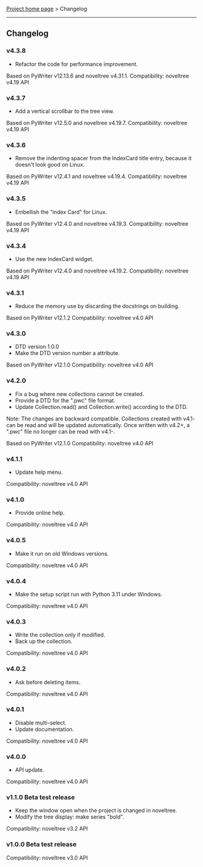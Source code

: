 [Project home page](index) > Changelog

------------------------------------------------------------------------

## Changelog

### v4.3.8

- Refactor the code for performance improvement.

Based on PyWriter v12.13.6 and noveltree v4.31.1. 
Compatibility: noveltree v4.19 API

### v4.3.7

- Add a vertical scrollbar to the tree view.

Based on PyWriter v12.5.0 and noveltree v4.19.7. 
Compatibility: noveltree v4.19 API

### v4.3.6

- Remove the indenting spacer from the IndexCard title entry, because it doesn't look good on Linux.

Based on PyWriter v12.4.1 and noveltree v4.19.4. 
Compatibility: noveltree v4.19 API

### v4.3.5

- Embellish the "index Card" for Linux.

Based on PyWriter v12.4.0 and noveltree v4.19.3. 
Compatibility: noveltree v4.19 API

### v4.3.4

- Use the new IndexCard widget.

Based on PyWriter v12.4.0 and noveltree v4.19.2. 
Compatibility: noveltree v4.19 API

### v4.3.1

- Reduce the memory use by discarding the docstrings on building.

Based on PyWriter v12.1.2
Compatibility: noveltree v4.0 API

### v4.3.0

- DTD version 1.0.0
- Make the DTD version number a <collection> attribute.

Based on PyWriter v12.1.0
Compatibility: noveltree v4.0 API

### v4.2.0

- Fix a bug where new collections cannot be created.
- Provide a DTD for the ".pwc" file format.
- Update Collection.read() and Collection.write() according to the DTD.

Note: The changes are backward compatible. Collections created with v4.1- 
can be read and will be updated automatically.
Once written with v4.2+, a ".pwc" file no longer can be read with v4.1-.

Based on PyWriter v12.1.0
Compatibility: noveltree v4.0 API

### v4.1.1

- Update help menu.

Compatibility: noveltree v4.0 API

### v4.1.0

- Provide online help.

Compatibility: noveltree v4.0 API

### v4.0.5

- Make it run on old Windows versions.

Compatibility: noveltree v4.0 API

### v4.0.4

- Make the setup script run with Python 3.11 under Windows.

Compatibility: noveltree v4.0 API

### v4.0.3

- Write the collection only if modified.
- Back up the collection.

Compatibility: noveltree v4.0 API

### v4.0.2

- Ask before deleting items.

Compatibility: noveltree v4.0 API

### v4.0.1

- Disable multi-select. 
- Update documentation.

Compatibility: noveltree v4.0 API

### v4.0.0

- API update. 

Compatibility: noveltree v4.0 API

### v1.1.0 Beta test release

- Keep the window open when the project is changed in noveltree.
- Modify the tree display: make series "bold".

Compatibility: noveltree v3.2 API

### v1.0.0 Beta test release

Compatibility: noveltree v3.0 API



